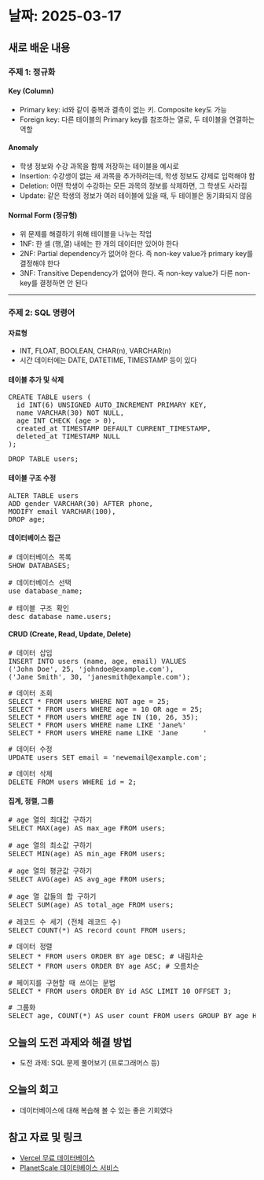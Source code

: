 # 날짜: 2025-03-17

## 새로 배운 내용
### 주제 1: 정규화
#### Key (Column)
- Primary key: id와 같이 중복과 결측이 없는 키. Composite key도 가능
- Foreign key: 다른 테이블의 Primary key를 참조하는 열로, 두 테이블을 연결하는 역할

#### Anomaly
- 학생 정보와 수강 과목을 함께 저장하는 테이블을 예시로
- Insertion: 수강생이 없는 새 과목을 추가하려는데, 학생 정보도 강제로 입력해야 함
- Deletion: 어떤 학생이 수강하는 모든 과목의 정보를 삭제하면, 그 학생도 사라짐
- Update: 같은 학생의 정보가 여러 테이블에 있을 때, 두 테이블은 동기화되지 않음

#### Normal Form (정규형)
- 위 문제를 해결하기 위해 테이블을 나누는 작업
- 1NF: 한 셀 (행,열) 내에는 한 개의 데이터만 있어야 한다
- 2NF: Partial dependency가 없어야 한다. 즉 non-key value가 primary key를 결정해야 한다
- 3NF: Transitive Dependency가 없어야 한다. 즉 non-key value가 다른 non-key를 결정하면 안 된다

---

### 주제 2: SQL 명령어
#### 자료형
- INT, FLOAT, BOOLEAN, CHAR(n), VARCHAR(n)
- 시간 데이터에는 DATE, DATETIME, TIMESTAMP 등이 있다

#### 테이블 추가 및 삭제
<pre>
CREATE TABLE users (
  id INT(6) UNSIGNED AUTO_INCREMENT PRIMARY KEY,
  name VARCHAR(30) NOT NULL,
  age INT CHECK (age > 0),
  created_at TIMESTAMP DEFAULT CURRENT_TIMESTAMP,
  deleted_at TIMESTAMP NULL
);
</pre>

<pre>
DROP TABLE users;
</pre>

#### 테이블 구조 수정
<pre>
ALTER TABLE users
ADD gender VARCHAR(30) AFTER phone,
MODIFY email VARCHAR(100),
DROP age;
</pre>

#### 데이터베이스 접근
<pre>
# 데이터베이스 목록
SHOW DATABASES;

# 데이터베이스 선택
use database_name; 

# 테이블 구조 확인
desc database_name.users;
</pre>

#### CRUD (Create, Read, Update, Delete)
<pre>
# 데이터 삽입
INSERT INTO users (name, age, email) VALUES
('John Doe', 25, 'johndoe@example.com'),
('Jane Smith', 30, 'janesmith@example.com');
</pre>

<pre>
# 데이터 조회
SELECT * FROM users WHERE NOT age = 25;
SELECT * FROM users WHERE age = 10 OR age = 25;
SELECT * FROM users WHERE age IN (10, 26, 35);
SELECT * FROM users WHERE name LIKE 'Jane%'
SELECT * FROM users WHERE name LIKE 'Jane _____'
</pre>

<pre>
# 데이터 수정
UPDATE users SET email = 'newemail@example.com';
</pre>

<pre>
# 데이터 삭제
DELETE FROM users WHERE id = 2;
</pre>

#### 집계, 정렬, 그룹
<pre>
# age 열의 최대값 구하기
SELECT MAX(age) AS max_age FROM users;

# age 열의 최소값 구하기
SELECT MIN(age) AS min_age FROM users;

# age 열의 평균값 구하기
SELECT AVG(age) AS avg_age FROM users;

# age 열 값들의 합 구하기
SELECT SUM(age) AS total_age FROM users;

# 레코드 수 세기 (전체 레코드 수)
SELECT COUNT(*) AS record_count FROM users;
</pre>

<pre>
# 데이터 정렬
SELECT * FROM users ORDER BY age DESC; # 내림차순
SELECT * FROM users ORDER BY age ASC; # 오름차순
</pre>

<pre>
# 페이지를 구현할 때 쓰이는 문법
SELECT * FROM users ORDER BY id ASC LIMIT 10 OFFSET 3;
</pre>

<pre>
# 그룹화
SELECT age, COUNT(*) AS user_count FROM users GROUP BY age HAVING age >= 30;
</pre>

## 오늘의 도전 과제와 해결 방법
- 도전 과제: SQL 문제 풀어보기 (프로그래머스 등)

## 오늘의 회고
- 데이터베이스에 대해 복습해 볼 수 있는 좋은 기회였다

## 참고 자료 및 링크
- [Vercel 무료 데이터베이스](https://vercel.com/)
- [PlanetScale 데이터베이스 서비스](https://app.planetscale.com/)
